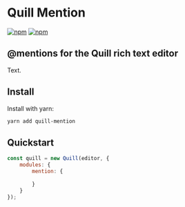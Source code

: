 # Quill Mention
[![npm](https://img.shields.io/npm/v/quill-mention.svg)]() [![npm](https://img.shields.io/npm/l/quill-mention.svg)]()
## @mentions for the Quill rich text editor
Text.

## Install
Install with yarn:
```bash
yarn add quill-mention
```

## Quickstart
```javascript
const quill = new Quill(editor, {
    modules: {
        mention: {
            
        }
    }
});
```
